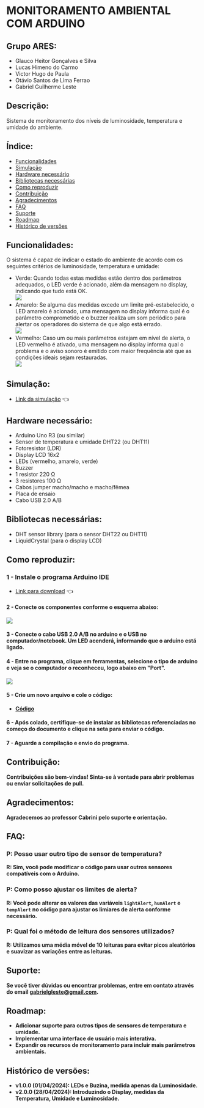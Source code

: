 # MONITORAMENTO AMBIENTAL COM ARDUINO

## Grupo ARES:
* Glauco Heitor Gonçalves e Silva
* Lucas Himeno do Carmo
* Victor Hugo de Paula
* Otávio Santos de Lima Ferrao
* Gabriel Guilherme Leste

## Descrição: 
Sistema de monitoramento dos níveis de luminosidade, temperatura e umidade do ambiente.

## Índice:
- <a href="#funcionalidades">Funcionalidades</a>
- <a href="#simulação">Simulação</a>
- <a href="#hardware">Hardware necessário</a>
- <a href="#bibliotecas">Bibliotecas necessárias</a>
- <a href="#reproduzir">Como reproduzir</a>
- <a href="#contribuicao">Contribuição</a>
- <a href="#agradecimentos">Agradecimentos</a>
- <a href="#faq">FAQ</a>
- <a href="#suporte">Suporte</a>
- <a href="#roadmap">Roadmap</a>
- <a href="#versoes">Histórico de versões</a>

<h2 id="funcionalidades">Funcionalidades:</h2>

O sistema é capaz de indicar o estado do ambiente de acordo com os seguintes critérios de luminosidade, temperatura e umidade:
* Verde: Quando todas estas medidas estão dentro dos parâmetros adequados, o LED verde é acionado, além da mensagem no display, indicando que tudo está OK. <br> <img src="status.ok.png">
* Amarelo: Se alguma das medidas excede um limite pré-estabelecido, o LED amarelo é acionado, uma mensagem no display informa qual é o parâmetro comprometido e o buzzer realiza um som periódico para alertar os operadores do sistema de que algo está errado. <br> <img src="status.alert.gif">
* Vermelho: Caso um ou mais parâmetros estejam em nível de alerta, o LED vermelho é ativado, uma mensagem no display informa qual o problema e o aviso sonoro é emitido com maior frequência até que as condições ideais sejam restauradas. <br> <img src="status.warning.gif">

<h2 id="simulacao">Simulação:</h2>

* [Link da simulação](https://wokwi.com/projects/396447665100950529) 👈

<h2 id="hardware">Hardware necessário:</h2>

- Arduino Uno R3 (ou similar)
- Sensor de temperatura e umidade DHT22 (ou DHT11)
- Fotoresistor (LDR)
- Display LCD 16x2
- LEDs (vermelho, amarelo, verde)
- Buzzer
- 1 resistor 220 Ω
- 3 resistores 100 Ω
- Cabos jumper macho/macho e macho/fêmea
- Placa de ensaio
- Cabo USB 2.0 A/B

<h2 id="bibliotecas">Bibliotecas necessárias:</h2>

- DHT sensor library (para o sensor DHT22 ou DHT11)
- LiquidCrystal (para o display LCD)

<h2 id="reproduzir">Como reproduzir:</h2>

### 1 - Instale o programa Arduino IDE
- [Link para download](https://support.arduino.cc/hc/en-us/articles/360019833020-Download-and-install-Arduino-IDE) 👈

#### 2 - Conecte os componentes conforme o esquema abaixo: <strong>
<img src="print.adr.png">

#### 3 - Conecte o cabo USB 2.0 A/B no arduino e o USB no computador/notebook. Um LED acenderá, informando que o arduino está ligado.

#### 4 - Entre no programa, clique em ferramentas, selecione o tipo de arduino e veja se o computador o reconheceu, logo abaixo em "Port".
<img src="board.arduino.png">

#### 5 - Crie um novo arquivo e cole o código:
- [Código](./codigo.ino)

#### 6 - Após colado, certifique-se de instalar as bibliotecas referenciadas no começo do documento e clique na seta para enviar o código.

#### 7 - Aguarde a compilação e envio do programa.

<h2 id="contribuicao">Contribuição:</h2>

Contribuições são bem-vindas! Sinta-se à vontade para abrir problemas ou enviar solicitações de pull.

<h2 id="agradecimentos">Agradecimentos:</h2>

Agradecemos ao professor Cabrini pelo suporte e orientação.

<h2 id="faq">FAQ:</h2>

### P: Posso usar outro tipo de sensor de temperatura?
R: Sim, você pode modificar o código para usar outros sensores compatíveis com o Arduino.

### P: Como posso ajustar os limites de alerta?
R: Você pode alterar os valores das variáveis `lightAlert`, `humAlert` e `tempAlert` no código para ajustar os limiares de alerta conforme necessário.

### P: Qual foi o método de leitura dos sensores utilizados?
R: Utilizamos uma média móvel de 10 leituras para evitar picos aleatórios e suavizar as variações entre as leituras.

<h2 id="suporte">Suporte:</h2>

Se você tiver dúvidas ou encontrar problemas, entre em contato através do email gabrielgleste@gmail.com.


<h2 id="roadmap">Roadmap:</h2>

- Adicionar suporte para outros tipos de sensores de temperatura e umidade.
- Implementar uma interface de usuário mais interativa.
- Expandir os recursos de monitoramento para incluir mais parâmetros ambientais.

<h2 id="versoes">Histórico de versões:</h2>

- **v1.0.0** (01/04/2024): LEDs e Buzina, medida apenas da Luminosidade.
- **v2.0.0** (28/04/2024): Introduzindo o Display, medidas da Temperatura, Umidade e Luminosidade.
